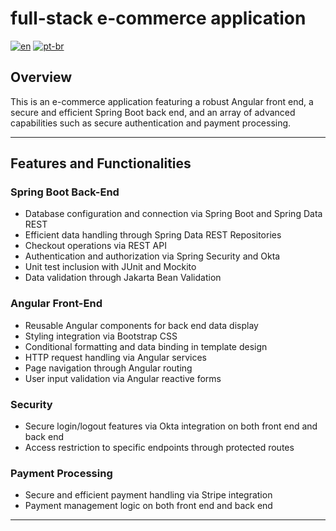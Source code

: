 # full-stack e-commerce application
[![en](https://img.shields.io/badge/lang-en-red.svg)](https://github.com/douglasdotv/l2c-e-commerce/blob/master/README.md)
[![pt-br](https://img.shields.io/badge/lang-pt--br-green.svg)](https://github.com/douglasdotv/l2c-e-commerce/blob/master/README.pt-br.md)

## Overview
This is an e-commerce application featuring a robust Angular front end, a secure and efficient Spring Boot back end, and an array of advanced capabilities such as secure authentication and payment processing.

---

## Features and Functionalities

### Spring Boot Back-End
- Database configuration and connection via Spring Boot and Spring Data REST
- Efficient data handling through Spring Data REST Repositories
- Checkout operations via REST API
- Authentication and authorization via Spring Security and Okta
- Unit test inclusion with JUnit and Mockito
- Data validation through Jakarta Bean Validation

### Angular Front-End
- Reusable Angular components for back end data display
- Styling integration via Bootstrap CSS
- Conditional formatting and data binding in template design
- HTTP request handling via Angular services
- Page navigation through Angular routing
- User input validation via Angular reactive forms

### Security
- Secure login/logout features via Okta integration on both front end and back end
- Access restriction to specific endpoints through protected routes

### Payment Processing
- Secure and efficient payment handling via Stripe integration
- Payment management logic on both front end and back end

---
